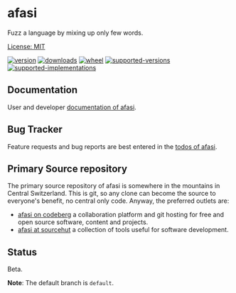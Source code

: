 # afasi

Fuzz a language by mixing up only few words.

[License: MIT](https://git.sr.ht/~sthagen/afasi/tree/default/item/LICENSE)

[![version](https://img.shields.io/pypi/v/afasi.svg?style=flat)](https://pypi.python.org/pypi/afasi/)
[![downloads](https://pepy.tech/badge/afasi/month)](https://pepy.tech/project/afasi)
[![wheel](https://img.shields.io/pypi/wheel/afasi.svg?style=flat)](https://pypi.python.org/pypi/afasi/)
[![supported-versions](https://img.shields.io/pypi/pyversions/afasi.svg?style=flat)](https://pypi.python.org/pypi/afasi/)
[![supported-implementations](https://img.shields.io/pypi/implementation/afasi.svg?style=flat)](https://pypi.python.org/pypi/afasi/)

## Documentation

User and developer [documentation of afasi](https://codes.dilettant.life/docs/afasi).

## Bug Tracker

Feature requests and bug reports are best entered in the [todos of afasi](https://todo.sr.ht/~sthagen/afasi).

## Primary Source repository

The primary source repository of afasi is somewhere in the mountains in Central Switzerland.
This is git, so any clone can become the source to everyone's benefit, no central only code.
Anyway, the preferred outlets are:

* [afasi on codeberg](https://codeberg.org/sthagen/afasi) a collaboration platform and git hosting for free and open source software, content and projects.
* [afasi at sourcehut](https://git.sr.ht/~sthagen/afasi) a collection of tools useful for software development.

## Status

Beta.

**Note**: The default branch is `default`.

